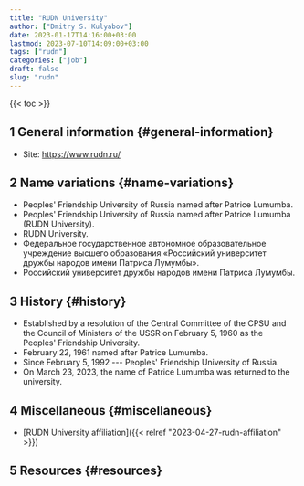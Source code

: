 ```yaml
---
title: "RUDN University"
author: ["Dmitry S. Kulyabov"]
date: 2023-01-17T14:16:00+03:00
lastmod: 2023-07-10T14:09:00+03:00
tags: ["rudn"]
categories: ["job"]
draft: false
slug: "rudn"
---
```


<!--more-->

{{< toc >}}


## <span class="section-num">1</span> General information {#general-information}

-   Site: <https://www.rudn.ru/>


## <span class="section-num">2</span> Name variations {#name-variations}

-   Peoples' Friendship University of Russia named after Patrice Lumumba.
-   Peoples' Friendship University of Russia named after Patrice Lumumba (RUDN University).
-   RUDN University.
-   Федеральное государственное автономное образовательное учреждение высшего образования «Российский университет дружбы народов имени Патриса Лумумбы».
-   Российский университет дружбы народов имени Патриса Лумумбы.


## <span class="section-num">3</span> History {#history}

-   Established by a resolution of the Central Committee of the CPSU and the Council of Ministers of the USSR on February 5, 1960 as the Peoples' Friendship University.
-   February 22, 1961 named after Patrice Lumumba.
-   Since February 5, 1992 --- Peoples' Friendship University of Russia.
-   On March 23, 2023, the name of Patrice Lumumba was returned to the university.


## <span class="section-num">4</span> Miscellaneous {#miscellaneous}

-   [RUDN University affiliation]({{< relref "2023-04-27-rudn-affiliation" >}})


## <span class="section-num">5</span> Resources {#resources}

